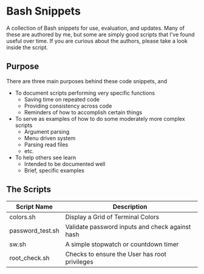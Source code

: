 # Bash Snippets
A collection of Bash snippets for use, evaluation, and updates.  Many of these are authored by me, but some are simply good scripts that I've found useful over time.  If you are curious about the authors, please take a look inside the script.
## Purpose
There are three main purposes behind these code snippets, and 
* To document scripts performing very specific functions
  * Saving time on repeated code
  * Providing consistency across code
  * Reminders of how to accomplish certain things
* To serve as examples of how to do some moderately more complex scripts
  * Argument parsing
  * Menu driven system
  * Parsing read files
  * etc.
* To help others see learn
  * Intended to be documented well
  * Brief, specific examples
## The Scripts
| Script Name | Description |
| --- | --- |
| colors.sh | Display a Grid of Terminal Colors |
| password_test.sh | Validate password inputs and check against hash |
| sw.sh | A simple stopwatch or countdown timer |
| root_check.sh | Checks to ensure the User has root privileges |

